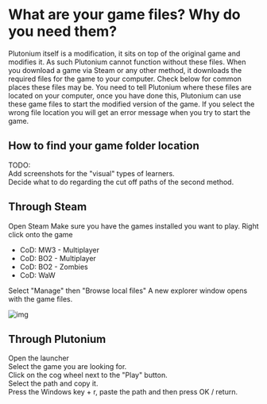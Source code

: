 # What are your game files? Why do you need them?
Plutonium itself is a modification, it sits on top of the original game and modifies it. As such Plutonium cannot function without these files.
When you download a game via Steam or any other method, it downloads the required files for the game to your computer. Check below for common places these files may be.
You need to tell Plutonium where these files are located on your computer, once you have done this, Plutonium can use these game files to start the modified version of the game. If you select the wrong file location you will get an error message when you try to start the game.

## How to find your game folder location

TODO:  
Add screenshots for the "visual" types of learners.  
Decide what to do regarding the cut off paths of the second method.  

## Through Steam
Open Steam
Make sure you have the games installed you want to play.
Right click onto the game

* CoD: MW3 - Multiplayer
* CoD: BO2 - Multiplayer
* CoD: BO2 - Zombies
* CoD: WaW

Select "Manage" then "Browse local files"
A new explorer window opens with the game files.

![img](https://i.imgur.com/ETEnASg.gif)

## Through Plutonium

Open the launcher  
Select the game you are looking for.  
Click on the cog wheel next to the "Play" button.  
Select the path and copy it.  
Press the Windows key + r, paste the path and then press OK / return.  